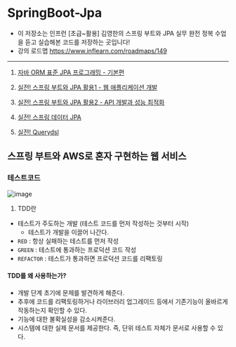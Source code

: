 # SpringBoot-Jpa
-  이 저장소는 인프런 [초급~활용] 김영한의 스프링 부트와 JPA 실무 완전 정복 수업을 듣고 실습해본 코드를 저장하는 곳입니다!
-  강의 로드맵 https://www.inflearn.com/roadmaps/149
---------------
1. [자바 ORM 표준 JPA 프로그래밍 - 기본편]()

2. [실전! 스프링 부트와 JPA 활용1 - 웹 애플리케이션 개발]()

3. [실전! 스프링 부트와 JPA 활용2 - API 개발과 성능 최적화]()

4. [실전! 스프링 데이터 JPA]()

5. [실전! Querydsl]()

## 스프링 부트와 AWS로 혼자 구현하는 웹 서비스
### 테스트코드
![image](https://user-images.githubusercontent.com/48196352/166220598-73e4a9bd-89a3-4cad-9930-5b97cfa61f6d.png)
1. TDD란 
  - 테스트가 주도하는 개발 (테스트 코드를 먼저 작성하는 것부터 시작)
    - 테스트가 개발을 이끌어 나간다.
  - ```RED``` : 항상 실패하는 테스트를 먼저 작성
  - ```GREEN``` : 테스트에 통과하는 프로덕션 코드 작성
  - ```REFACTOR``` : 테스트가 통과하면 프로덕션 코드를 리팩토링

#### TDD를 왜 사용하는가?
- 개발 단계 초기에 문제를 발견하게 해준다.
- 추후에 코드를 리팩토링하거나 라이브러리 업그레이드 등에서 기존기능이 올바르게 작동하는지 확인할 수 있다.
- 기능에 대한 불확실성을 감소시켜준다.
- 시스템에 대한 실제 문서를 제공한다. 즉, 단위 테스트 자체가 문서로 사용할 수 있다.